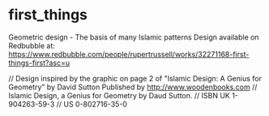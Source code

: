 # first_things
Geometric design - The basis of many Islamic patterns
Design available on Redbubble at: https://www.redbubble.com/people/rupertrussell/works/32271168-first-things-first?asc=u


// Design inspired by the graphic on page 2 of "Islamic Design: A Genius for Geometry" by David Sutton Published by http://www.woodenbooks.com
// Islamic Design, a Genius for Geometry by Daud Sutton.
// ISBN UK 1-904263-59-3
// US 0-802716-35-0
